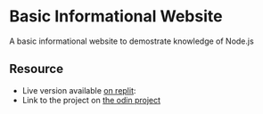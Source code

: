 # Basic Informational Website

A basic informational website to demostrate knowledge of Node.js

## Resource

- Live version available [on replit](https://Basic-Informational-Site.opeyemiabdullah.repl.co):
- Link to the project on [the odin project](https://www.theodinproject.com/lessons/nodejs-basic-informational-site)
